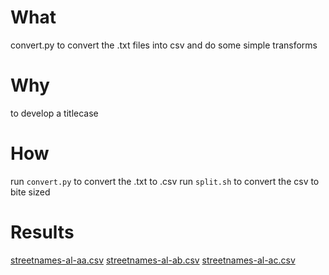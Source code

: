 # What

convert.py to convert the .txt files into csv and do some simple transforms

# Why

to develop a titlecase

# How
run `convert.py` to convert the .txt to .csv
run `split.sh` to convert the csv to bite sized

# Results
[streetnames-al-aa.csv](../blob/master/streetnames-al-aa.csv)
[streetnames-al-ab.csv](../blob/master/streetnames-al-ab.csv)
[streetnames-al-ac.csv](../blob/master/streetnames-al-ac.csv)

